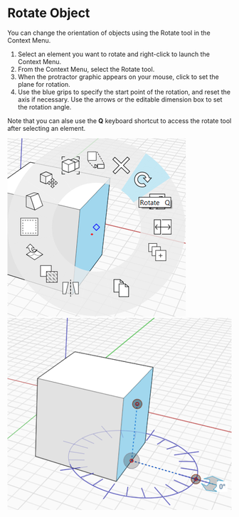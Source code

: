 # Rotate Object

You can change the orientation of objects using the Rotate tool in the Context Menu.

1. Select an element you want to rotate and right-click to launch the Context Menu.
2. From the Context Menu, select the Rotate tool.&#x20;
3. When the protractor graphic appears on your mouse, click to set the plane for rotation.
4. Use the blue grips to specify the start point of the rotation, and reset the axis if necessary. Use the arrows or the editable dimension box to set the rotation angle.&#x20;

Note that you can alse use the **Q** keyboard shortcut to access the rotate tool after selecting an element.

![](../.gitbook/assets/rotate1.png)\
![](../.gitbook/assets/rotate2.png)
